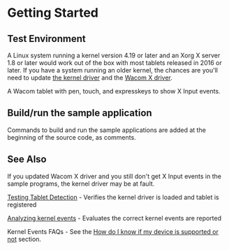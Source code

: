 # Getting Started 

## Test Environment
A Linux system running a kernel version 4.19 or later and an Xorg X server 1.8 or later would work out of the box with most tablets released in 2016 or later. If you have a system running an older kernel, the chances are you'll need to update [the kernel driver](https://github.com/linuxwacom/input-wacom/wiki/Installing-input-wacom-from-source) and the [Wacom X driver](https://github.com/linuxwacom/xf86-input-wacom/wiki/Building-The-Driver).

A Wacom tablet with pen, touch, and expresskeys to show X Input events.

## Build/run the sample application
Commands to build and run the sample applications are added at the beginning of the source code, as comments.

## See Also
If you updated Wacom X driver and you still don't get X Input events in the sample programs, the kernel driver may be at fault.

[Testing Tablet Detection](https://github.com/linuxwacom/input-wacom/wiki/Testing-Tablet-Detection) - Verifies the kernel driver is loaded and tablet is registered

[Analyzing kernel events](https://github.com/linuxwacom/input-wacom/wiki/Analysing-kernel-events) - Evaluates the correct kernel events are reported

Kernel Events FAQs - See the [How do I know if my device is supported or not](https://developer-support.wacom.com/hc/en-us/articles/12845589645207-Kernel-Events) section.